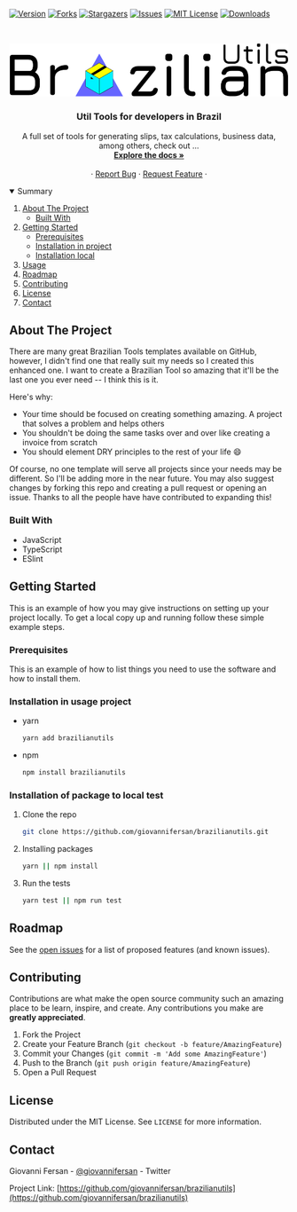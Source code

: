 [![Version][version-shield]][version-url]
[![Forks][forks-shield]][forks-url]
[![Stargazers][stars-shield]][stars-url]
[![Issues][issues-shield]][issues-url]
[![MIT License][license-shield]][license-url]
[![Downloads][download-url]][download-url]



<!-- PROJECT LOGO -->
<br />
<p align="center">
  <a href="https://github.com/giovannifersan/brazilianutils">
    <img src="images/BrazilianUtils.png" alt="Logo">
  </a>

  <h3 align="center">Util Tools for developers in Brazil</h3>

  <p align="center">
    A full set of tools for generating slips, tax calculations, business data, among others, check out ...
    <br />
    <a href="https://github.com/giovannifersan/brazilianutils"><strong>Explore the docs »</strong></a>
    <br />
    <br />
    ·
    <a href="https://github.com/giovannifersan/brazilianutils/issues">Report Bug</a>
    ·
    <a href="https://github.com/giovannifersan/brazilianutils/issues">Request Feature</a>
    ·
  </p>
</p>



<!-- SUMMARY -->
<details open="open">
  <summary>Summary</summary>
  <ol>
    <li>
      <a href="#about-the-project">About The Project</a>
      <ul>
        <li><a href="#built-with">Built With</a></li>
      </ul>
    </li>
    <li>
      <a href="#getting-started">Getting Started</a>
      <ul>
        <li><a href="#prerequisites">Prerequisites</a></li>
        <li><a href="#installation">Installation in project</a></li>
        <li><a href="#installation-local">Installation local</a></li>
      </ul>
    </li>
    <li><a href="#usage">Usage</a></li>
    <li><a href="#roadmap">Roadmap</a></li>
    <li><a href="#contributing">Contributing</a></li>
    <li><a href="#license">License</a></li>
    <li><a href="#contact">Contact</a></li>
  </ol>
</details>



<!-- ABOUT THE PROJECT -->
## About The Project

There are many great Brazilian Tools templates available on GitHub, however, I didn't find one that really suit my needs so I created this enhanced one. I want to create a Brazilian Tool so amazing that it'll be the last one you ever need -- I think this is it.

Here's why:
* Your time should be focused on creating something amazing. A project that solves a problem and helps others
* You shouldn't be doing the same tasks over and over like creating a invoice from scratch
* You should element DRY principles to the rest of your life :smile:

Of course, no one template will serve all projects since your needs may be different. So I'll be adding more in the near future. You may also suggest changes by forking this repo and creating a pull request or opening an issue. Thanks to all the people have have contributed to expanding this!


### Built With


* JavaScript
* TypeScript
* ESlint



<!-- GETTING STARTED -->
## Getting Started

This is an example of how you may give instructions on setting up your project locally.
To get a local copy up and running follow these simple example steps.

### Prerequisites

This is an example of how to list things you need to use the software and how to install them.

### Installation in usage project
* yarn
    ```sh
    yarn add brazilianutils
    ```
* npm
  ```sh
  npm install brazilianutils
  ```

### Installation of package to local test

1. Clone the repo
   ```sh
   git clone https://github.com/giovannifersan/brazilianutils.git
   ```
2. Installing packages
   ```sh
   yarn || npm install
   ```
3. Run the tests
   ```sh
   yarn test || npm run test
   ```




<!-- ROADMAP -->
## Roadmap

See the [open issues](https://github.com/giovannifersan/brazilianutils/issues) for a list of proposed features (and known issues).



<!-- CONTRIBUTING -->
## Contributing

Contributions are what make the open source community such an amazing place to be learn, inspire, and create. Any contributions you make are **greatly appreciated**.

1. Fork the Project
2. Create your Feature Branch (`git checkout -b feature/AmazingFeature`)
3. Commit your Changes (`git commit -m 'Add some AmazingFeature'`)
4. Push to the Branch (`git push origin feature/AmazingFeature`)
5. Open a Pull Request



<!-- LICENSE -->
## License

Distributed under the MIT License. See `LICENSE` for more information.



<!-- CONTACT -->
## Contact

Giovanni Fersan - [@giovannifersan](https://twitter.com/giovannifersan) - Twitter

Project Link: [https://github.com/giovannifersan/brazilianutils](https://github.com/giovannifersan/brazilianutils)



<!-- MARKDOWN LINKS & IMAGES -->
<!-- https://www.markdownguide.org/basic-syntax/#reference-style-links -->
[version-shield]: https://img.shields.io/github/package-json/v/giovannifersan/brazilianutils?style=for-the-badge
[version-url]: https://github.com/giovannifersan/brazilianutils/graphs/contributors
[forks-shield]: https://img.shields.io/github/forks/giovannifersan/brazilianutils.svg?style=for-the-badge
[forks-url]: https://github.com/giovannifersan/brazilianutils/network/members
[stars-shield]: https://img.shields.io/github/stars/giovannifersan/brazilianutils.svg?style=for-the-badge
[stars-url]: https://github.com/giovannifersan/brazilianutils/stargazers
[issues-shield]: https://img.shields.io/github/issues/giovannifersan/brazilianutils.svg?style=for-the-badge
[issues-url]: https://github.com/giovannifersan/brazilianutils/issues
[license-shield]: https://img.shields.io/github/license/giovannifersan/brazilianutils.svg?style=for-the-badge
[license-url]: https://github.com/giovannifersan/brazilianutils/blob/master/LICENSE.txt
[download-url]: https://img.shields.io/github/downloads/giovannifersan/brazilianutils/total?style=for-the-badge
